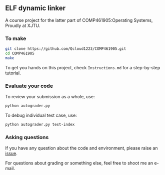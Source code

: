 ## ELF dynamic linker
A course project for the latter part of COMP461905:Operating Systems,
Proudly at XJTU.

### To make
```bash
git clone https://github.com/Qcloud1223/COMP461905.git
cd COMP461905
make
```
To get you hands on this project, check `Instructions.md` for a step-by-step tutorial.

### Evaluate your code
To review your submission as a whole, use:
```bash
python autograder.py
```
To debug individual test case, use:
```bash
python autograder.py test-index
```

### Asking questions
If you have any question about the code and environment, please raise an [issue](https://github.com/Qcloud1223/COMP461905/issues).

For questions about grading or something else, feel free to shoot me an e-mail.